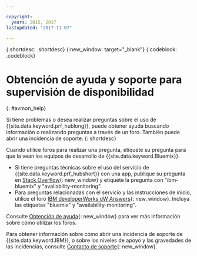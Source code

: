 ```yaml
---

copyright:
  years: 2015, 2017
lastupdated: "2017-11-07"

---
```


{:shortdesc: .shortdesc}
{:new_window: target="_blank"}
{:codeblock: .codeblock}

# Obtención de ayuda y soporte para supervisión de disponibilidad
{: #avmon_help}

Si tiene problemas o desea realizar preguntas sobre el uso de {{site.data.keyword.prf_hublong}}, puede obtener ayuda buscando información o realizando preguntas a través de un foro. También puede abrir una incidencia de soporte.
{: shortdesc}

Cuando utilice foros para realizar una pregunta, etiquete su pregunta para que la vean los equipos de desarrollo de {{site.data.keyword.Bluemix}}.

-   Si tiene preguntas técnicas sobre el uso del servicio de {{site.data.keyword.prf_hubshort}} con una app, publique su pregunta en [Stack Overflow](http://stackoverflow.com/search?q=availability-monitoring+ibm-bluemix "(Se abre en un nuevo separador o ventana)"){: new_window} y etiquete la pregunta con "ibm-bluemix" y "availability-monitoring".
-   Para preguntas relacionadas con el servicio y las instrucciones de inicio, utilice el foro [IBM developerWorks dW Answers](https://developer.ibm.com/answers/smartspace/bluemix/ "(Se abre en un nuevo separador o ventana)"){: new_window}. Incluya las etiquetas "bluemix" y "availability-monitoring".

Consulte [Obtención de ayuda](https://console.{DomainName}/docs/support/index.html#getting-help){: new_window} para ver más información sobre cómo utilizar los foros.

Para obtener información sobre cómo abrir una incidencia de soporte de {{site.data.keyword.IBM}}, o sobre los niveles de apoyo y las gravedades de las incidencias, consulte [Contacto de soporte](https://console.{DomainName}/docs/support/index.html#contacting-support){: new_window}.
